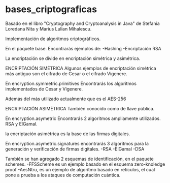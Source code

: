 # bases_criptograficas

Basado en el libro "Cryptography and Cryptoanalysis in Java" de Stefania Loredana Nita y Marius Lulian Mihalescu.

Implementación de algoritmos criptográficos.

En el paquete base. 
Encontrarás ejemplos de:
-Hashing 
-Encriptación RSA

La encriptación se divide en encriptación simétrica y asimétrica.

ENCRIPTACIÓN SIMÉTRICA
Algunos ejemplos de encriptación simétrica más antiguo son el cifrado de Cesar o el cifrado Vigenere.

En encryption.symmetric.primitives
Encontrarás los algoritmos implementados de Cesar y Vigenere.

Además del más utilizado actualmente que es el AES-256

ENCRIPTACIÓN ASIMÉTRICA
También conocido como de llave pública.

En encryption.asymetric
Encontrarás 2 algoritmos ampliamente utilizados. RSA y ElGamal. 

la encriptación asimétrica es la base de las firmas digitales.

En encryption.asymetric.signatures encontrarás 3 algoritmos para la generación y verificación de firmas digitales.
-RSA
-ElGamal
-DSA

También se han agregado 2 esquemas de identificación, en el paquete schemes.
-FFSScheme es un ejemplo basado en el esquema zero-knoledge proof
-AesNtru, es un ejemplo de algoritmo basado en retículos, el cual pone a prueba a los ataques de computación cuántica.






